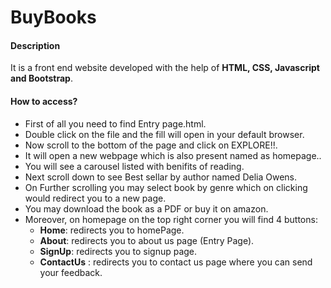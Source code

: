 # BuyBooks

#### Description
It is a front end website developed with the help of **HTML, CSS, Javascript and Bootstrap**.

#### How to access?

+ First of all you need to find Entry page.html.  
+ Double click on the file and the fill will open in your default browser.  
+ Now scroll to the bottom of the page and click on EXPLORE!!.  
+ It will open a new webpage which is also present named as homepage..  
+ You will see a carousel listed with benifits of reading.  
+ Next scroll down to see Best sellar by author named Delia Owens.  
+ On Further scrolling you may select book by genre which on clicking would redirect you to a new page.
+ You may download the book as a PDF or buy it on amazon.
+ Moreover, on homepage on the top right corner you will find 4 buttons:  
  + **Home**: redirects you to homePage.  
  + **About**: redirects you to about us page (Entry Page).  
  + **SignUp**: redirects you to signup page.  
  + **ContactUs** : redirects you to contact us page where you can send your feedback.  
